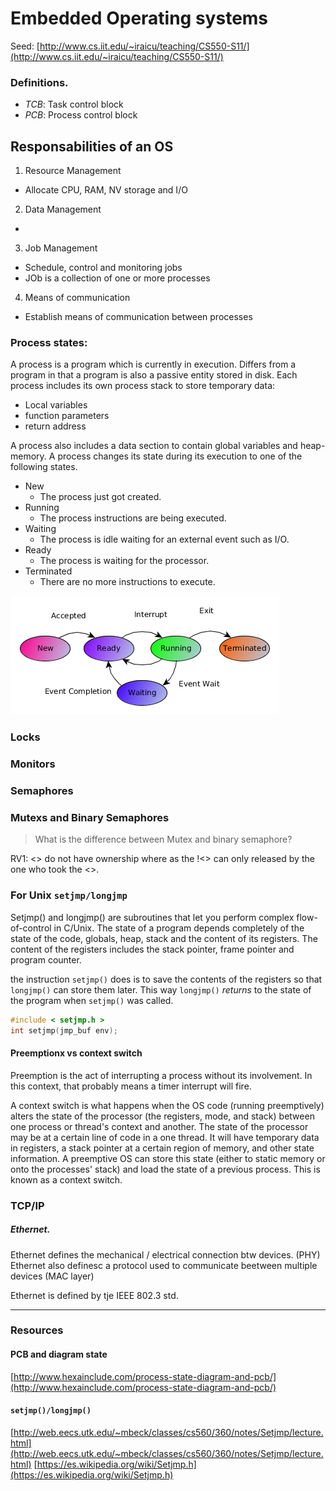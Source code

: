 # Embedded Operating systems

Seed: [http://www.cs.iit.edu/~iraicu/teaching/CS550-S11/](http://www.cs.iit.edu/~iraicu/teaching/CS550-S11/)

### Definitions.

- _*TCB*_: Task control block
- _*PCB*_: Process control block

## Responsabilities of an OS

1. Resource Management
  * Allocate CPU, RAM, NV storage and I/O
2. Data Management
  * 
3. Job Management
  * Schedule, control and monitoring jobs
  * JOb is a collection of one or more processes
4. Means of communication
  * Establish means of communication between processes

### Process states:
A process is a program which is currently in execution. Differs from a program in
that a program is also a passive entity stored in disk.
Each process includes its own process stack to store temporary data:
  - Local variables
  - function parameters
  - return address

A process also includes a data section to contain global variables and heap-memory.
A process changes its state during its execution to one of the following states.

* New
  * The process just got created.
* Running
  * The process instructions are being executed.
* Waiting
  * The process is idle waiting for an external event such as I/O.
* Ready
  * The process is waiting for the processor.
* Terminated
  * There are no more instructions to execute.

![](./TaskFlow.png)

### Locks

### Monitors
### Semaphores

### Mutexs and Binary Semaphores

> What is the difference between Mutex and binary semaphore?

RV1: <> do not have ownership where as the !<> can only released by the one who
took the <>.

[1]: http://web.eecs.utk.edu/~mbeck/classes/cs560/360/notes/Setjmp/lecture.html "title"

### For Unix `setjmp/longjmp`
Setjmp() and longjmp() are subroutines that let you perform complex flow-of-control in C/Unix.
The state of a program depends completely of the state of the code, globals, heap, stack and
the content of its registers. The content of the registers includes the stack pointer, frame pointer
and program counter.

the instruction `setjmp()` does is to save the contents of the registers so that
`longjmp()` can store them later.  This way `longjmp()` _returns_ to the state
of the program when `setjmp()` was called.

```c
#include < setjmp.h >
int setjmp(jmp_buf env);
```

#### Preemptionx vs context switch

Preemption is the act of interrupting a process without its involvement. In this context, that probably means a timer interrupt will fire.

A context switch is what happens when the OS code (running preemptively) alters the state of the processor (the registers, mode, and stack) between one process or thread's context and another. The state of the processor may be at a certain line of code in a one thread. It will have temporary data in registers, a stack pointer at a certain region of memory, and other state information. A preemptive OS can store this state (either to static memory or onto the processes' stack) and load the state of a previous process. This is known as a context switch.



### TCP/IP

##### Ethernet.
Ethernet defines the mechanical / electrical connection btw devices. (PHY)
Ethernet also definesc a protocol used to communicate beetween multiple  devices (MAC layer)

Ethernet is defined by tje IEEE 802.3 std.


- - -

### Resources

#### PCB and diagram state
[http://www.hexainclude.com/process-state-diagram-and-pcb/](http://www.hexainclude.com/process-state-diagram-and-pcb/)


#### `setjmp()/longjmp()`
[http://web.eecs.utk.edu/~mbeck/classes/cs560/360/notes/Setjmp/lecture.html](http://web.eecs.utk.edu/~mbeck/classes/cs560/360/notes/Setjmp/lecture.html)
[https://es.wikipedia.org/wiki/Setjmp.h](https://es.wikipedia.org/wiki/Setjmp.h)
